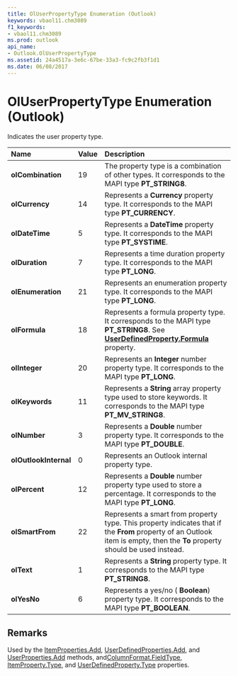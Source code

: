 ```yaml
---
title: OlUserPropertyType Enumeration (Outlook)
keywords: vbaol11.chm3089
f1_keywords:
- vbaol11.chm3089
ms.prod: outlook
api_name:
- Outlook.OlUserPropertyType
ms.assetid: 24a4517a-3e6c-67be-33a3-fc9c2fb3f1d1
ms.date: 06/08/2017
---
```



# OlUserPropertyType Enumeration (Outlook)

Indicates the user property type.



|**Name**|**Value**|**Description**|
|:-----|:-----|:-----|
| **olCombination**|19|The property type is a combination of other types. It corresponds to the MAPI type **PT_STRING8**.|
| **olCurrency**|14|Represents a **Currency** property type. It corresponds to the MAPI type **PT_CURRENCY**.|
| **olDateTime**|5|Represents a **DateTime** property type. It corresponds to the MAPI type **PT_SYSTIME**.|
| **olDuration**|7|Represents a time duration property type. It corresponds to the MAPI type **PT_LONG**.|
| **olEnumeration**|21|Represents an enumeration property type. It corresponds to the MAPI type **PT_LONG**.|
| **olFormula**|18|Represents a formula property type. It corresponds to the MAPI type **PT_STRING8**. See **[UserDefinedProperty.Formula](userdefinedproperty-formula-property-outlook.md)** property.|
| **olInteger**|20|Represents an **Integer** number property type. It corresponds to the MAPI type **PT_LONG**.|
| **olKeywords**|11|Represents a **String** array property type used to store keywords. It corresponds to the MAPI type **PT_MV_STRING8**.|
| **olNumber**|3|Represents a **Double** number property type. It corresponds to the MAPI type **PT_DOUBLE**.|
| **olOutlookInternal**|0|Represents an Outlook internal property type. |
| **olPercent**|12|Represents a **Double** number property type used to store a percentage. It corresponds to the MAPI type **PT_LONG**.|
| **olSmartFrom**|22|Represents a smart from property type. This property indicates that if the **From** property of an Outlook item is empty, then the **To** property should be used instead.|
| **olText**|1|Represents a **String** property type. It corresponds to the MAPI type **PT_STRING8**.|
| **olYesNo**|6|Represents a yes/no ( **Boolean**) property type. It corresponds to the MAPI type **PT_BOOLEAN**.|

## Remarks

Used by the [ItemProperties.Add](itemproperties-add-method-outlook.md), [UserDefinedProperties.Add](userdefinedproperties-add-method-outlook.md), and [UserProperties.Add](userproperties-add-method-outlook.md) methods, and[ColumnFormat.FieldType](columnformat-fieldtype-property-outlook.md), [ItemProperty.Type](itemproperty-type-property-outlook.md), and [UserDefinedProperty.Type](userdefinedproperty-type-property-outlook.md) properties.


